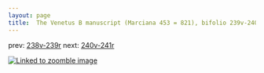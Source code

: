 ```yaml
---
layout: page
title:  The Venetus B manuscript (Marciana 453 = 821), bifolio 239v-240r
---
```


prev: [238v-239r](../238v-239r/) next: [240v-241r](../240v-241r/)



[![Linked to zoomble image](http://www.homermultitext.org/iipsrv?IIIF=/project/homer/pyramidal/deepzoom/hmt/vbbifolio/v1/vb_239v_240r.tif/full/2000,/0/default.jpg)](http://www.homermultitext.org/ict2/?urn=urn:cite2:hmt:vbbifolio.v1:vb_239v_240r)

